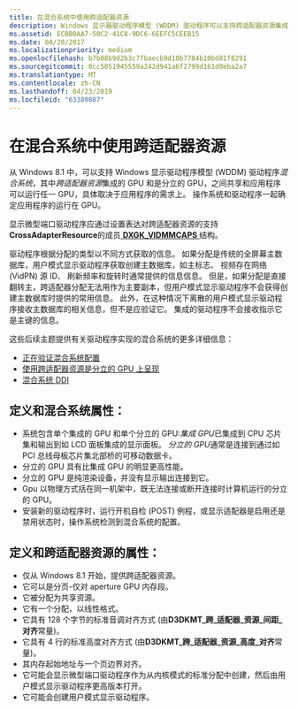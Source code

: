 ```yaml
---
title: 在混合系统中使用跨适配器资源
description: Windows 显示器驱动程序模型 (WDDM) 驱动程序可以支持跨适配器资源集成的 GPU 和是分立的 GPU 之间的共享位置的混合系统。
ms.assetid: ECBB0AA7-50C2-41C8-9DC6-6EEFC5CEEB15
ms.date: 04/20/2017
ms.localizationpriority: medium
ms.openlocfilehash: b7b08b9d2b3c7fbaecb9d10b7784b10bd81f8291
ms.sourcegitcommit: 0cc5051945559a242d941a6f2799d161d8eba2a7
ms.translationtype: MT
ms.contentlocale: zh-CN
ms.lasthandoff: 04/23/2019
ms.locfileid: "63389087"
---
```

# <a name="span-iddisplayusingcross-adapterresourcesinahybridsystemspanusing-cross-adapter-resources-in-a-hybrid-system"></a><span id="display.using_cross-adapter_resources_in_a_hybrid_system"></span>在混合系统中使用跨适配器资源


从 Windows 8.1 中，可以支持 Windows 显示驱动程序模型 (WDDM) 驱动程序*混合系统*，其中*跨适配器资源*集成的 GPU 和是分立的 GPU，之间共享和应用程序可以运行任一 GPU，具体取决于应用程序的需求上。 操作系统和驱动程序一起确定应用程序的运行在 GPU。

显示微型端口驱动程序应通过设置表达对跨适配器资源的支持**CrossAdapterResource**的成员[ **DXGK\_VIDMMCAPS** ](https://msdn.microsoft.com/library/windows/hardware/ff562072)结构。

驱动程序根据分配的类型以不同方式获取的信息。 如果分配是传统的全屏幕主数据库，用户模式显示驱动程序获取创建主数据库，如主标志、 视频存在网络 (VidPN) 源 ID、 刷新频率和旋转时通常提供的信息信息。 但是，如果分配是直接翻转主，跨适配器分配无法用作为主要副本，但用户模式显示驱动程序不会获得创建主数据库时提供的常用信息。 此外，在这种情况下离散的用户模式显示驱动程序接收主数据库的相关信息，但不是应验证它。 集成的驱动程序不会接收指示它是主键的信息。

这些后续主题提供有关驱动程序实现的混合系统的更多详细信息：

-   [正在验证混合系统配置](validating-a-hybrid-system-configuration.md)
-   [使用跨适配器资源是分立的 GPU 上呈现](rendering-on-a-discrete-gpu-using-cross-adapter-resources.md)
-   [混合系统 DDI](hybrid-system-ddi.md)

## <a name="span-iddefinitionofahybridsystemspanspan-iddefinitionofahybridsystemspandefinition-and-properties-of-a-hybrid-system"></a><span id="definition_of_a_hybrid_system"></span><span id="DEFINITION_OF_A_HYBRID_SYSTEM"></span>定义和混合系统属性：


-   系统包含单个集成的 GPU 和单个分立的 GPU:*集成 GPU*已集成到 CPU 芯片集和输出到如 LCD 面板集成的显示面板。
    *分立的 GPU*通常是连接到通过如 PCI 总线母板芯片集北部桥的可移动数据卡。
-   分立的 GPU 具有比集成 GPU 的明显更高性能。
-   分立的 GPU 是纯渲染设备，并没有显示输出连接到它。
-   Gpu 以物理方式括在同一机架中，既无法连接或断开连接时计算机运行的分立的 GPU。
-   安装新的驱动程序时，运行开机自检 (POST) 例程，或显示适配器是启用还是禁用状态时，操作系统检测到混合系统的配置。

## <a name="span-iddefinitionofacrossadapterresourcespanspan-iddefinitionofacrossadapterresourcespandefinition-and-properties-of-a-cross-adapter-resource"></a><span id="definition_of_a_cross_adapter_resource"></span><span id="DEFINITION_OF_A_CROSS_ADAPTER_RESOURCE"></span>定义和跨适配器资源的属性：


-   仅从 Windows 8.1 开始，提供跨适配器资源。
-   它可以是分页-仅对 aperture GPU 内存段。
-   它被分配为共享资源。
-   它有一个分配，以线性格式。
-   它具有 128 个字节的标准音调对齐方式 (由**D3DKMT\_跨\_适配器\_资源\_间距\_对齐**常量)。
-   它具有 4 行的标准高度对齐方式 (由**D3DKMT\_跨\_适配器\_资源\_高度\_对齐**常量)。
-   其内存起始地址与一个页边界对齐。
-   它可能会显示微型端口驱动程序作为从内核模式的标准分配中创建，然后由用户模式显示驱动程序更高版本打开。
-   它可能会创建用户模式显示驱动程序。

 

 





